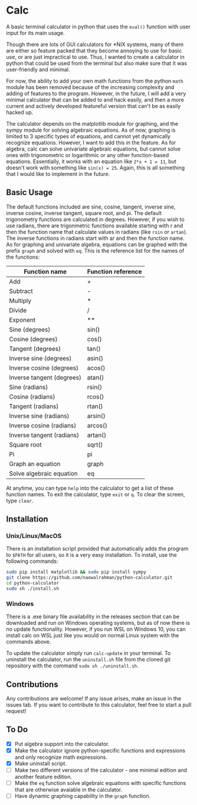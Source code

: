 # Calc
A basic terminal calculator in python that uses the `eval()` function with user input for its main usage. 

Though there are lots of GUI calculators for \*NIX systems, many of them are either so feature packed that they become annoying to use for basic use, or are just impractical to use. Thus, I wanted to create a calculator in python that could be used from the terminal but also make sure that it was user-friendly and minimal.

For now, the ability to add your own math functions from the python `math` module has been removed because of the increasing complexity and adding of features to the program. However, in the future, I will add a very minimal calculator that can be added to and hack easily, and then a more current and actively developed featureful version that can't be as easily hacked up. 

The calculator depends on the matplotlib module for graphing, and the sympy module for solving algebraic equations. As of now, graphing is limited to 3 specific types of equations, and cannot yet dynamically recognize equations. However, I want to add this in the feature. As for algebra, calc can solve univariate algebraic equations, but cannot solve ones with trigonometric or logarithmic or any other function-based equations. Essentially, it works with an equation like `2*x + 1 = 11`, but doesn't work with something like `sin(x) = 25`. Again, this is all something that I would like to implement in the future. 

## Basic Usage

The default functions included are sine, cosine, tangent, inverse sine, inverse cosine, inverse tangent, square root, and pi. The default trigonometry functions are calculated in degrees. However, if you wish to use radians, there are trigonmetric functions available starting with r and then the function name that calculate values in radians (like `rsin` or `artan`). The inverse functions in radians start with ar and then the function name. As for graphing and univariate algebra, equations can be graphed with the prefix `graph` and solved with `eq`. This is the reference list for the names of the functions:

|**Function name**|**Function reference**|
|-----------------|----------------------|
|Add|+|
|Subtract|-|
|Multiply|*|
|Divide|/|
|Exponent|**|
|Sine (degrees)|sin()|
|Cosine (degrees)|cos()|
|Tangent (degrees)|tan()|
|Inverse sine (degrees)|asin()|
|Inverse cosine (degrees)|acos()|
|Inverse tangent (degrees)|atan()|
|Sine (radians)|rsin()|
|Cosine (radians)|rcos()|
|Tangent (radians)|rtan()|
|Inverse sine (radians)|arsin()|
|Inverse cosine (radians)|arcos()|
|Inverse tangent (radians)|artan()|
|Square root|sqrt()|
|Pi|pi|
|Graph an equation|graph|
|Solve algebraic equation|eq|

At anytime, you can type `help` into the calculator to get a list of these function names. To exit the calculator, type `exit` or `q`. To clear the screen, type `clear`. 

## Installation

### Unix/Linux/MacOS

There is an installation script provided that automatically adds the program to `$PATH` for all users, so it is a very easy installation. To install, use the following commands: 
```sh 
sudo pip install matplotlib && sudo pip install sympy
git clone https://github.com/naowalrahman/python-calculator.git
cd python-calculator 
sudo sh ./install.sh 
```

### Windows

There is a .exe binary file availability in the releases section that can be downloaded and run on Windows operating systems, but as of now there is no update functionality. However, if you run WSL on Windows 10, you can install calc on WSL just like you would on normal Linux system with the commands above. 

To update the calculator simply run `calc-update` in your  terminal. To uninstall the calculator, run the `uninstall.sh` file from the cloned git repository with the command `sudo sh ./uninstall.sh`. 

## Contributions 
Any contributions are welcome! If any issue arises, make an issue in the issues tab. If you want to contribute to this calculator, feel free to start a pull request! 

## To Do
- [X] Put algebra support into the calculator. 
- [X] Make the calculator ignore python-specific functions and expressions and only recognize math expressions. 
- [X] Make uninstall script. 
- [ ] Make two different versions of the calculator - one minimal edition and another feature edition. 
- [ ] Make the `eq` function solve algebraic equations with specific functions that are otherwise avaiable in the calculator. 
- [ ] Have dynamic graphing capability in the `graph` function. 